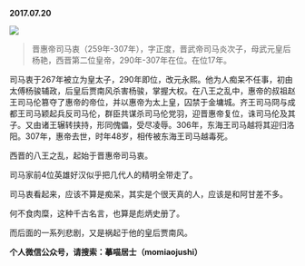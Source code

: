 
          
**2017.07.20**

![](https://mmbiz.qlogo.cn/mmbiz_png/uDI3FLln00bAnllQZibsiaqyk3dKtfPQ8MaegkiaN05Zp4CgDYa4F0o2bfJVEQqsCkEvfZOvYAJcD9SKYiadgjRUxw/0?wx_fmt=png)

>晋惠帝司马衷（259年-307年），字正度，晋武帝司马炎次子，母武元皇后杨艳，西晋第二位皇帝，290年-307年在位。在位17年。 

司马衷于267年被立为皇太子，290年即位，改元永熙。他为人痴呆不任事，初由太傅杨骏辅政，后皇后贾南风杀害杨骏，掌握大权。在八王之乱中，惠帝的叔祖赵王司马伦篡夺了惠帝的帝位，并以惠帝为太上皇，囚禁于金墉城。齐王司马冏与成都王司马颖起兵反司马伦，群臣共谋杀司马伦党羽，迎晋惠帝复位，诛司马伦及其子。又由诸王辗转挟持，形同傀儡，受尽凌辱。306年，东海王司马越将其迎归洛阳。307年，惠帝去世，时年48岁，相传被东海王司马越毒死。



西晋的八王之乱，起始于晋惠帝司马衷。

司马家前4位英雄好汉似乎把几代人的精明全带走了。

司马衷看起来，应该不算是痴呆，其实是个很天真的人，应该是和阿甘差不多。

何不食肉糜，这种千古名言，也算是彪炳史册了。

而后面的一系列悲剧，又是祸起于他的皇后贾南风。


**个人微信公众号，请搜索：摹喵居士（momiaojushi）**

        